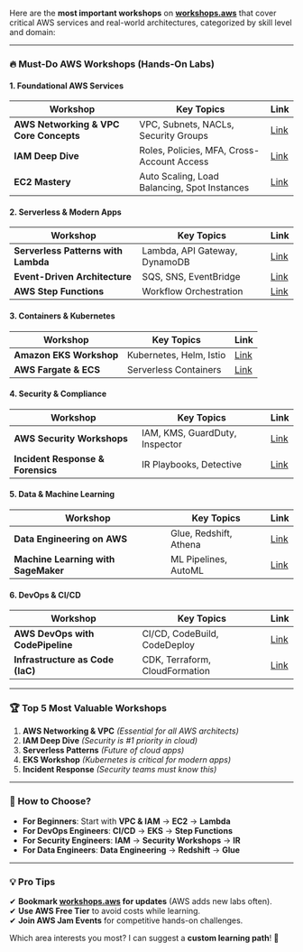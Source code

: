 Here are the **most important workshops** on **[workshops.aws](https://workshops.aws/)** that cover critical AWS services and real-world architectures, categorized by skill level and domain:  

---

### **🔥 Must-Do AWS Workshops (Hands-On Labs)**
#### **1. Foundational AWS Services**
| Workshop | Key Topics | Link |
|----------|------------|------|
| **AWS Networking & VPC Core Concepts** | VPC, Subnets, NACLs, Security Groups | [Link](https://networking.workshop.aws/) |
| **IAM Deep Dive** | Roles, Policies, MFA, Cross-Account Access | [Link](https://iam.workshop.aws/) |
| **EC2 Mastery** | Auto Scaling, Load Balancing, Spot Instances | [Link](https://ec2.workshop.aws/) |

#### **2. Serverless & Modern Apps**
| Workshop | Key Topics | Link |
|----------|------------|------|
| **Serverless Patterns with Lambda** | Lambda, API Gateway, DynamoDB | [Link](https://serverlessland.com/patterns) |
| **Event-Driven Architecture** | SQS, SNS, EventBridge | [Link](https://event-driven-architecture.workshop.aws/) |
| **AWS Step Functions** | Workflow Orchestration | [Link](https://stepfunctions.workshop.aws/) |

#### **3. Containers & Kubernetes**
| Workshop | Key Topics | Link |
|----------|------------|------|
| **Amazon EKS Workshop** | Kubernetes, Helm, Istio | [Link](https://www.eksworkshop.com/) |
| **AWS Fargate & ECS** | Serverless Containers | [Link](https://ecsworkshop.com/) |

#### **4. Security & Compliance**
| Workshop | Key Topics | Link |
|----------|------------|------|
| **AWS Security Workshops** | IAM, KMS, GuardDuty, Inspector | [Link](https://awssecworkshops.com/) |
| **Incident Response & Forensics** | IR Playbooks, Detective | [Link](https://incident-response.workshop.aws/) |

#### **5. Data & Machine Learning**
| Workshop | Key Topics | Link |
|----------|------------|------|
| **Data Engineering on AWS** | Glue, Redshift, Athena | [Link](https://data-engineering.workshop.aws/) |
| **Machine Learning with SageMaker** | ML Pipelines, AutoML | [Link](https://aiml.workshop.aws/) |

#### **6. DevOps & CI/CD**
| Workshop | Key Topics | Link |
|----------|------------|------|
| **AWS DevOps with CodePipeline** | CI/CD, CodeBuild, CodeDeploy | [Link](https://devops.workshop.aws/) |
| **Infrastructure as Code (IaC)** | CDK, Terraform, CloudFormation | [Link](https://iac.workshop.aws/) |

---

### **🏆 Top 5 Most Valuable Workshops**
1. **AWS Networking & VPC** *(Essential for all AWS architects)*  
2. **IAM Deep Dive** *(Security is #1 priority in cloud)*  
3. **Serverless Patterns** *(Future of cloud apps)*  
4. **EKS Workshop** *(Kubernetes is critical for modern apps)*  
5. **Incident Response** *(Security teams must know this)*  

---

### **🎯 How to Choose?**
- **For Beginners**: Start with **VPC & IAM** → **EC2** → **Lambda**  
- **For DevOps Engineers**: **CI/CD** → **EKS** → **Step Functions**  
- **For Security Engineers**: **IAM** → **Security Workshops** → **IR**  
- **For Data Engineers**: **Data Engineering** → **Redshift** → **Glue**  

---

### **💡 Pro Tips**
✔ **Bookmark [workshops.aws](https://workshop.aws/) for updates** (AWS adds new labs often).  
✔ **Use AWS Free Tier** to avoid costs while learning.  
✔ **Join AWS Jam Events** for competitive hands-on challenges.  

Which area interests you most? I can suggest a **custom learning path**! 🚀